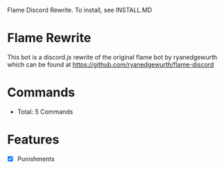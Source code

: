 Flame Discord Rewrite. To install, see INSTALL.MD


# Flame Rewrite
This bot is a discord.js rewrite of the original flame bot by ryanedgewurth which can be found at https://github.com/ryanedgewurth/flame-discord

# Commands
- Total: 5 Commands

# Features
- [x] Punishments
